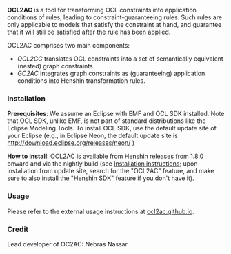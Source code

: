 **OCL2AC** is a tool for transforming OCL constraints into application
conditions of rules, leading to constraint-guaranteeing rules. Such
rules are only applicable to models that satisfy the constraint at hand,
and guarantee that it will still be satisfied after the rule has been
applied.

OCL2AC comprises two main components:

-   *OCL2GC* translates OCL constraints into a set of semantically
    equivalent (nested) graph constraints.
-   *GC2AC* integrates graph constraints as (guaranteeing) application
    conditions into Henshin transformation rules.

### Installation

**Prerequisites**: We assume an Eclipse with EMF and OCL SDK installed.
Note that OCL SDK, unlike EMF, is not part of standard distributions
like the Eclipse Modeling Tools. To install OCL SDK, use the default
update site of your Eclipse (e.g., in Eclipse Neon, the default update
site is <http://download.eclipse.org/releases/neon/> )

**How to install**: OCL2AC is available from Henshin releases from 1.8.0
onward and via the nightly build (see [Installation instructions](Installation_instructions "wikilink"); upon installation
from update site, search for the \"OCL2AC\" feature, and make sure to
also install the \"Henshin SDK\" feature if you don\'t have it).

### Usage

Please refer to the external usage instructions at
[ocl2ac.github.io](https://ocl2ac.github.io/home/#started).

### Credit

Lead developer of OC2AC: Nebras Nassar


